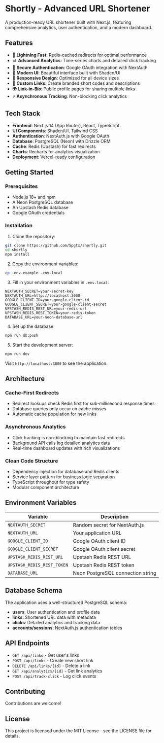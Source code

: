 # Shortly - Advanced URL Shortener

A production-ready URL shortener built with Next.js, featuring comprehensive analytics, user authentication, and a modern dashboard.

## Features

- 🚀 **Lightning Fast**: Redis-cached redirects for optimal performance
- 📊 **Advanced Analytics**: Time-series charts and detailed click tracking
- 🔐 **Secure Authentication**: Google OAuth integration with NextAuth
- 🎨 **Modern UI**: Beautiful interface built with Shadcn/UI
- 📱 **Responsive Design**: Optimized for all device sizes
- 🔗 **Custom Links**: Create branded short codes and descriptions
- 🌍 **Link-in-Bio**: Public profile pages for sharing multiple links
- ⚡ **Asynchronous Tracking**: Non-blocking click analytics

## Tech Stack

- **Frontend**: Next.js 14 (App Router), React, TypeScript
- **UI Components**: Shadcn/UI, Tailwind CSS
- **Authentication**: NextAuth.js with Google OAuth
- **Database**: PostgreSQL (Neon) with Drizzle ORM
- **Cache**: Redis (Upstash) for fast redirects
- **Charts**: Recharts for analytics visualization
- **Deployment**: Vercel-ready configuration

## Getting Started

### Prerequisites

- Node.js 18+ and npm
- A Neon PostgreSQL database
- An Upstash Redis database
- Google OAuth credentials

### Installation

1. Clone the repository:
```bash
git clone https://github.com/Spgtx/shortly.git
cd shortly
npm install
```

2. Copy the environment variables:
```bash
cp .env.example .env.local
```

3. Fill in your environment variables in `.env.local`:
```env
NEXTAUTH_SECRET=your-secret-key
NEXTAUTH_URL=http://localhost:3000
GOOGLE_CLIENT_ID=your-google-client-id
GOOGLE_CLIENT_SECRET=your-google-client-secret
UPSTASH_REDIS_REST_URL=your-redis-url
UPSTASH_REDIS_REST_TOKEN=your-redis-token
DATABASE_URL=your-neon-database-url
```

4. Set up the database:
```bash
npm run db:push
```

5. Start the development server:
```bash
npm run dev
```

Visit `http://localhost:3000` to see the application.

## Architecture

### Cache-First Redirects
- Redirect lookups check Redis first for sub-millisecond response times
- Database queries only occur on cache misses
- Automatic cache population for new links

### Asynchronous Analytics
- Click tracking is non-blocking to maintain fast redirects
- Background API calls log detailed analytics data
- Real-time dashboard updates with rich visualizations

### Clean Code Structure
- Dependency injection for database and Redis clients
- Service layer pattern for business logic separation
- TypeScript throughout for type safety
- Modular component architecture

## Environment Variables

| Variable | Description |
|----------|-------------|
| `NEXTAUTH_SECRET` | Random secret for NextAuth.js |
| `NEXTAUTH_URL` | Your application URL |
| `GOOGLE_CLIENT_ID` | Google OAuth client ID |
| `GOOGLE_CLIENT_SECRET` | Google OAuth client secret |
| `UPSTASH_REDIS_REST_URL` | Upstash Redis REST URL |
| `UPSTASH_REDIS_REST_TOKEN` | Upstash Redis REST token |
| `DATABASE_URL` | Neon PostgreSQL connection string |

## Database Schema

The application uses a well-structured PostgreSQL schema:

- **users**: User authentication and profile data
- **links**: Shortened URL data with metadata
- **clicks**: Detailed analytics and tracking data
- **accounts/sessions**: NextAuth.js authentication tables

## API Endpoints

- `GET /api/links` - Get user's links
- `POST /api/links` - Create new short link
- `DELETE /api/links/[id]` - Delete a link
- `GET /api/analytics/[id]` - Get link analytics
- `POST /api/track-click` - Log click events


## Contributing

Contributions are welcome!

## License

This project is licensed under the MIT License - see the LICENSE file for details.
